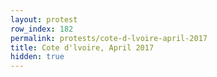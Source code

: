 ```yaml
---
layout: protest
row_index: 182
permalink: protests/cote-d-lvoire-april-2017
title: Cote d'lvoire, April 2017
hidden: true
---
```

